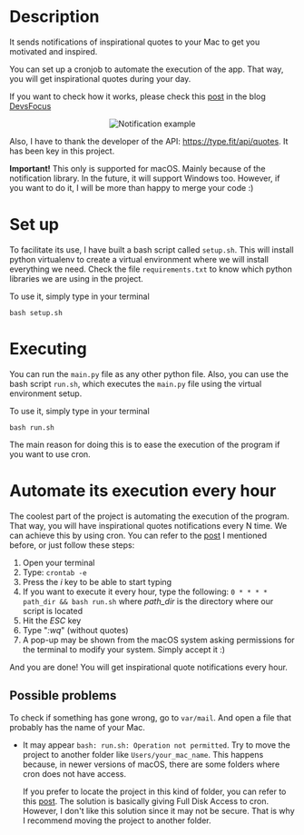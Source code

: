# Description
It sends notifications of inspirational quotes to your Mac to get you motivated and inspired.

You can set up a cronjob to automate the execution of the app. That way, you will get inspirational quotes during your day.

If you want to check how it works, please check this [post](https://www.devsfocus.com/post/inspirational-quotes-notifications-in-macos) in the blog [DevsFocus](https://www.devsfocus.com/)

<p align="center">
  <img src="https://static.wixstatic.com/media/2c7963_941ce98061644edaad0cb6dd0a3acf3e~mv2.jpg/v1/fill/w_598,h_127,al_c,q_90/2c7963_941ce98061644edaad0cb6dd0a3acf3e~mv2.webp" alt="Notification example"/>
</p>

Also, I have to thank the developer of the API: https://type.fit/api/quotes. It has been key in this project.

**Important!** This only is supported for macOS. Mainly because of the notification library. In the future, it will support Windows too. However, if you want to do it, I will be more than happy to merge your code :)

# Set up
To facilitate its use, I have built a bash script called `setup.sh`. This will install python virtualenv to create a virtual environment where we will install everything we need. Check the file `requirements.txt` to know which python libraries we are using in the project.

To use it, simply type in your terminal

`bash setup.sh`

# Executing
You can run the `main.py` file as any other python file. Also, you can use the bash script `run.sh`, which executes the `main.py` file using the virtual environment setup.

To use it, simply type in your terminal

`bash run.sh`

The main reason for doing this is to ease the execution of the program if you want to use cron.

# Automate its execution every hour
The coolest part of the project is automating the execution of the program. That way, you will have inspirational quotes notifications every N time.
We can achieve this by using cron. You can refer to the [post](https://www.devsfocus.com/post/inspirational-quotes-notifications-in-macos) I mentioned before, or just follow these steps:
1. Open your terminal
2. Type: `crontab -e`
3. Press the *i* key to be able to start typing
4. If you want to execute it every hour, type the following:
`0 * * * * path_dir && bash run.sh`
  where *path_dir* is the directory where our script is located
5. Hit the *ESC* key
6. Type "*:wq*" (without quotes)
7. A pop-up may be shown from the macOS system asking permissions for the terminal to modify your system. Simply accept it :)

And you are done! You will get inspirational quote notifications every hour.

## Possible problems
To check if something has gone wrong, go to `var/mail`. And open a file that probably has the name of your Mac.
- It may appear `bash: run.sh: Operation not permitted`. Try to move the project to another folder like `Users/your_mac_name`. This happens because, in newer versions of macOS, there are some folders where cron does not have access.

  If you prefer to locate the project in this kind of folder, you can refer to this [post](https://blog.bejarano.io/fixing-cron-jobs-in-mojave/). The solution is basically giving Full Disk Access to cron. However, I don't like this solution since it may not be secure. That is why I recommend moving the project to another folder.
